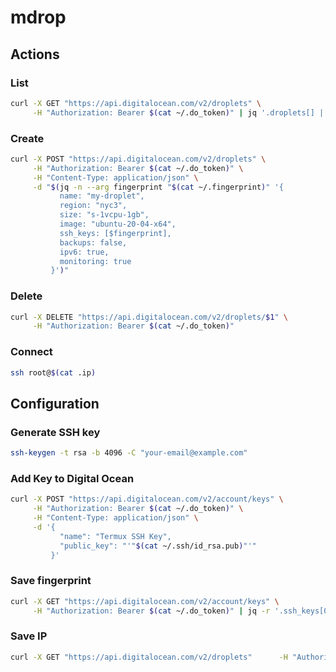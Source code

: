 # mdrop
<!-- https://github.com/thppn/droplets/blob/main/mdrop.png?raw=true -->
## Actions
### List
```bash
curl -X GET "https://api.digitalocean.com/v2/droplets" \
     -H "Authorization: Bearer $(cat ~/.do_token)" | jq '.droplets[] | {id: .id, name: .name, ip: .networks.v4[0].ip_address}'
```

### Create

```bash
curl -X POST "https://api.digitalocean.com/v2/droplets" \
     -H "Authorization: Bearer $(cat ~/.do_token)" \
     -H "Content-Type: application/json" \
     -d "$(jq -n --arg fingerprint "$(cat ~/.fingerprint)" '{
           name: "my-droplet",
           region: "nyc3",
           size: "s-1vcpu-1gb",
           image: "ubuntu-20-04-x64",
           ssh_keys: [$fingerprint],
           backups: false,
           ipv6: true,
           monitoring: true
         }')"

```

### Delete
```bash
curl -X DELETE "https://api.digitalocean.com/v2/droplets/$1" \
     -H "Authorization: Bearer $(cat ~/.do_token)"
```

### Connect
```bash
ssh root@$(cat .ip)
```
## Configuration
### Generate SSH key
```bash
ssh-keygen -t rsa -b 4096 -C "your-email@example.com"
```

### Add Key to Digital Ocean
```bash
curl -X POST "https://api.digitalocean.com/v2/account/keys" \
     -H "Authorization: Bearer $(cat ~/.do_token)" \
     -H "Content-Type: application/json" \
     -d '{
           "name": "Termux SSH Key",
           "public_key": "'"$(cat ~/.ssh/id_rsa.pub)"'"
         }'
```
### Save fingerprint
```bash
curl -X GET "https://api.digitalocean.com/v2/account/keys" \
     -H "Authorization: Bearer $(cat ~/.do_token)" | jq -r '.ssh_keys[0].fingerprint' > .fingerprint
```

### Save IP

```bash
curl -X GET "https://api.digitalocean.com/v2/droplets"      -H "Authorization: Bearer $(cat ~/.do_token)" | jq '.droplets[] | {id: .id, name: .name, ip: .networks.v4[0].ip_address}' | jq -r '.ip' > '.ip'
```
